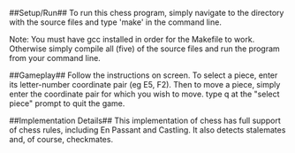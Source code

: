 ##Setup/Run##
To run this chess program, simply navigate to the directory with the source files and type 'make' in the command line. 

Note: You must have gcc installed in order for the Makefile to work. Otherwise simply compile all (five) of the source files and run the program from your command line.

##Gameplay##
Follow the instructions on screen. To select a piece, enter its letter-number coordinate pair (eg E5, F2). Then to move a piece, simply enter the coordinate pair for which you wish to move. type q at the "select piece" prompt to quit the game.

##Implementation Details##
This implementation of chess has full support of chess rules, including En Passant and Castling. It also detects stalemates and, of course, checkmates.

